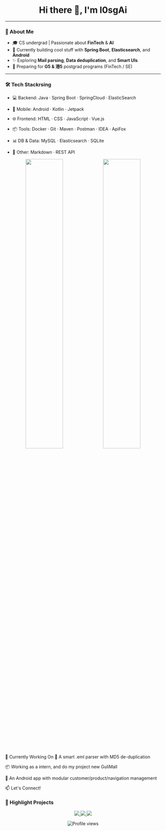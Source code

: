 <h1 align="center">Hi there 👋, I'm l0sgAi</h1>
<p align="center">
 </p>

---

### 🧠 About Me

- 🎓 CS undergrad | Passionate about **FinTech** & **AI**
- 💼 Currently building cool stuff with **Spring Boot**, **Elasticsearch**, and **Android**
- ✨ Exploring **Mail parsing**, **Data deduplication**, and **Smart UIs**
- 🚀 Preparing for **G5 & 港5** postgrad programs (FinTech / SE)

---

### 🛠️ Tech Stackrsing

- 💻 Backend: Java · Spring Boot · SpringCloud · ElasticSearch
  
- 📱 Mobile: Android · Kotlin · Jetpack
  
- 🌐 Frontend: HTML · CSS · JavaScript · Vue.js
  
- 📦 Tools: Docker · Git · Maven · Postman · IDEA · ApiFox
  
- 📊 DB & Data: MySQL · Elasticsearch · SQLite
  
- 🧠 Other: Markdown · REST API
  

<p align="center"> <img src="https://github-readme-stats.vercel.app/api?username=l0sgAi&show_icons=true&theme=tokyonight&hide_border=true" width="49%"/> <img src="https://github-readme-streak-stats.herokuapp.com/?user=l0sgAi&theme=tokyonight&hide_border=true" width="49%"/> </p>
🎯 Currently Working On
📨 A smart .eml parser with MD5 de-duplication

📦 Working as a intern, and do my project new GuliMall

📱 An Android app with modular customer/product/navigation management

📫 Let's Connect!

### 🧩 Highlight Projects

<p align="center">
 <a href="https://github.com/l0sgAi/eml-parser-service">
 <img src="https://github-readme-stats.vercel.app/api/pin/?username=l0sgAi&repo=GuliMall&theme=tokyonight&hide_border=true" />
 </a>
 <a href="https://github.com/l0sgAi/elasticsearch-springboot-demo">
 <img src="https://github-readme-stats.vercel.app/api/pin/?username=l0sgAi&repo=spzx-parent&theme=tokyonight&hide_border=true" />
 </a>
 <a href="https://github.com/l0sgAi/android-customer-app">
 <img src="https://github-readme-stats.vercel.app/api/pin/?username=l0sgAi&repo=EngineerHelper&theme=tokyonight&hide_border=true" />
 </a>
</p>

<p align="center"> <img src="https://komarev.com/ghpvc/?username=l0sgAi&style=flat-square&color=blue" alt="Profile views" /> </p>
